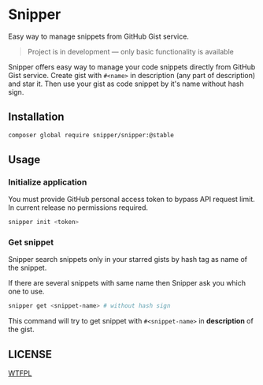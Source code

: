 # Snipper

Easy way to manage snippets from GitHub Gist service.

> Project is in development &mdash; only basic functionality is available

Snipper offers easy way to manage your code snippets directly from GitHub Gist service.
Create gist with `#<name>` in description (any part of description) and star it. Then
use your gist as code snippet by it's name without hash sign.

## Installation

```bash
composer global require snipper/snipper:@stable
```

## Usage

### Initialize application

You must provide GitHub personal access token to bypass API request limit. In current release no permissions required.

```bash
snipper init <token>
```

### Get snippet

Snipper search snippets only in your starred gists by hash tag as name of the snippet.

If there are several snippets with same name then Snipper ask you which one to use.

```bash
snipper get <snippet-name> # without hash sign
```

This command will try to get snippet with `#<snippet-name>` in **description** of the gist.

## LICENSE

[WTFPL](http://www.wtfpl.net/)
